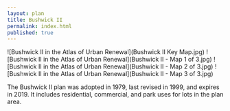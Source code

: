 ```yaml
---
layout: plan
title: Bushwick II
permalink: index.html
published: true
---
```


![Bushwick II in the Atlas of Urban Renewal](Bushwick II Key Map.jpg)
![Bushwick II in the Atlas of Urban Renewal](Bushwick II - Map 1 of 3.jpg)
![Bushwick II in the Atlas of Urban Renewal](Bushwick II - Map 2 of 3.jpg)
![Bushwick II in the Atlas of Urban Renewal](Bushwick II - Map 3 of 3.jpg)

The Bushwick II plan was adopted in 1979, last revised in 1999, and expires in 2019. It includes residential, commercial, and park uses for lots in the plan area.
